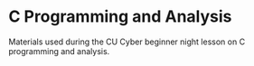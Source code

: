 # C Programming and Analysis

Materials used during the CU Cyber beginner night lesson on C programming and
analysis.
